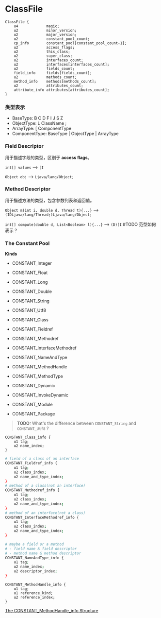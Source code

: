 # ClassFile

```
ClassFile {
    u4             magic;
    u2             minor_version;
    u2             major_version;
    u2             constant_pool_count;
    cp_info        constant_pool[constant_pool_count-1];
    u2             access_flags;
    u2             this_class;
    u2             super_class;
    u2             interfaces_count;
    u2             interfaces[interfaces_count];
    u2             fields_count;
    field_info     fields[fields_count];
    u2             methods_count;
    method_info    methods[methods_count];
    u2             attributes_count;
    attribute_info attributes[attributes_count];
}
```

### 类型表示

- BaseType: B C D F I J S Z
- ObjectType: L ClassName ;
- ArrayType: [ ComponentType
- ComponentType: BaseType | ObjectType | ArrayType

### Field Descriptor

用于描述字段的类型，区别于 **access flags**。

`int[] values` --> `[I`

`Object obj` --> `Ljava/lang/Object;`

### Method Descriptor

用于描述方法的类型，包含参数列表和返回值。

`Object m(int i, double d, Thread t){...}` --> `(IDLjava/lang/Thread;)Ljava/lang/Object;`

`int[] compute(double d, List<Boolean> l){...}` --> `(D)[I` #TODO 范型如何表示？

### The Constant Pool

**Kinds**

- CONSTANT_Integer
- CONSTANT_Float
- CONSTANT_Long
- CONSTANT_Double
- CONSTANT_String
- CONSTANT_Utf8

- CONSTANT_Class
- CONSTANT_Fieldref
- CONSTANT_Methodref
- CONSTANT_InterfaceMethodref
- CONSTANT_NameAndType
- CONSTANT_MethodHandle
- CONSTANT_MethodType
- CONSTANT_Dynamic
- CONSTANT_InvokeDynamic
- CONSTANT_Module
- CONSTANT_Package

> **TODO:** What's the difference between `CONSTANT_String` and `CONSTANT_Utf8` ?

```
CONSTANT_Class_info {
    u1 tag;
    u2 name_index;
}
```

```bash
# field of a class of an interface
CONSTANT_Fieldref_info {
    u1 tag;
    u2 class_index;
    u2 name_and_type_index;
}
# method of a class(not an interface)
CONSTANT_Methodref_info {
    u1 tag;
    u2 class_index;
    u2 name_and_type_index;
}
# method of an interface(not a class)
CONSTANT_InterfaceMethodref_info {
    u1 tag;
    u2 class_index;
    u2 name_and_type_index;
}
```

```bash
# maybe a field or a method
# - field name & field descriptor
# - method name & method descriptor
CONSTANT_NameAndType_info {
    u1 tag;
    u2 name_index;
    u2 descriptor_index;
}
```

```
CONSTANT_MethodHandle_info {
    u1 tag;
    u1 reference_kind;
    u2 reference_index;
}
```

[The CONSTANT_MethodHandle_info Structure](https://docs.oracle.com/javase/specs/jvms/se11/html/jvms-4.html#jvms-4.4.8)

